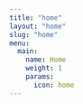 ```yaml
---
title: "home"
layout: "home"
slug: "home"
menu:
  main:
    name: Home
    weight: 1
    params:
      icon: home
---
```

